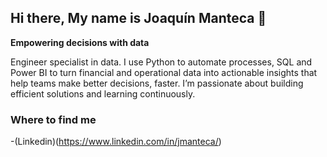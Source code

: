 ## Hi there, My name is Joaquín Manteca 👋

<!--
**Jmanteca/Jmanteca** is a ✨ _special_ ✨ repository because its `README.md` (this file) appears on your GitHub profile.-->

**Empowering decisions with data**

Engineer specialist in data.
I use Python to automate processes, SQL and Power BI to turn financial and operational data into actionable insights that help teams make better decisions, faster.
I’m passionate about building efficient solutions and learning continuously.

### Where to find me

-(Linkedin)(https://www.linkedin.com/in/jmanteca/)
